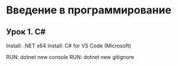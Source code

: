 # Введение в программирование
## Урок 1. C#

Install: .NET x64
Install: C# for VS Code (Microsoft)

RUN: dotnet new console
RUN: dotnet new gitignore
